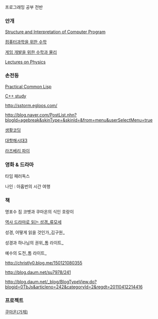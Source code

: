 프로그래밍 공부 전반

### 안개 ###
[Structure and Interpretation of Computer Program](SICP.md)

[컴퓨터과학을 위한 수학](MathforCS.md)

[게임 개발을 위한 수학과 물리](GMP.md)

[Lectures on Physics](LecturesOnPhysics.md)


### 손전등 ###
[Practical Common Lisp](PCL.md)

[C++ study](Cpp.md)

http://sstorm.egloos.com/

http://blog.naver.com/PostList.nhn?blogId=agebreak&skinType=&skinId=&from=menu&userSelectMenu=true

[생활코딩](Opentutorials.md)


[대항해시대3](CostaDelSol.md)

[라즈베리 파이](RaspberryPi.md)

### 영화 & 드라마 ###
타임 패러독스

나인 : 아홉번의 시간 여행


### 책 ###
명포수 짐 코벳과 쿠마온의 식인 호랑이

[역사 드라마로 읽는 성경\_류모세](BibleDrama.md)

성경, 어떻게 읽을 것인가_김구원_

성경과 하나님의 권위_톰 라이트_

예수의 도전_톰 라이트_


http://christly0.blog.me/150121080355

http://blog.daum.net/su7978/241

http://blog.daum.net/_blog/BlogTypeView.do?blogid=0TbJs&articleno=242&categoryId=2&regdt=20110412214416


### 프로젝트 ###
[쿠마온(가제)](Kumaon.md)